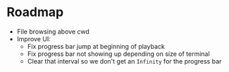 # Roadmap

* File browsing above cwd
* Improve UI:
  * Fix progress bar jump at beginning of playback
  * Fix progress bar not showing up depending on size of terminal
  * Clear that interval so we don't get an `Infinity` for the progress bar
